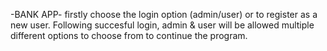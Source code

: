 -BANK APP- 
firstly choose the login option (admin/user) or to register as a new user. 
Following succesful login, admin & user will be allowed multiple different options to choose from to continue the program.

